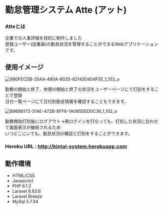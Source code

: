 # 勤怠管理システム Atte (アット)
### Atteとは
企業での人事評価を目的に制作しました<br>
登録ユーザー(従業員)の勤怠状況を管理することができるWebアプリケーションです。

## 使用イメージ

![990FECDB-35AA-480A-8035-621430404F5E_1_102_o](https://user-images.githubusercontent.com/96050078/167598036-a4eabdc8-ed0f-4ea6-8eae-fd24cf690f48.jpeg)

勤務の開始と終了、休憩の開始と終了の状況をユーザーページにて打刻をすることで登録<br>
日付一覧ページにて日付別勤怠情報を確認することもできます。

![B9686172-31AE-472B-8FF6-1A085DED0C36_1_102_o](https://user-images.githubusercontent.com/96050078/167597938-064edbc3-9ae2-48fe-a7af-56f0108602d0.jpeg)

勤務開始打刻後にログアウト→再ログインを行なっても、打刻した状況に合わせて画面表示が継続されるため<br>
いつどこにいても、勤怠状況の確認と打刻をすることができます。

### Heroku URL : http://kintai-system.herokuapp.com

## 動作環境

* HTML/CSS
* Javascrict
* PHP 8.1.2
* Laravel 8.83.6
* Laravel Breeze
* MySql 5.7.34